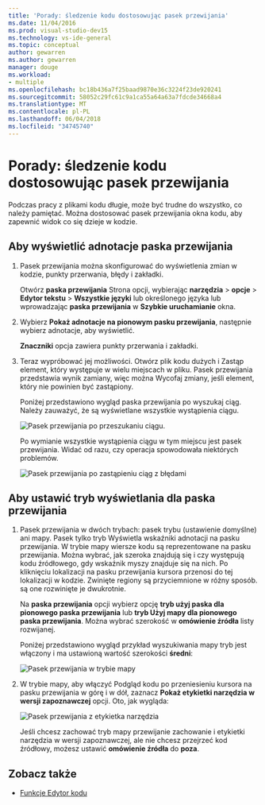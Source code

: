 ```yaml
---
title: 'Porady: śledzenie kodu dostosowując pasek przewijania'
ms.date: 11/04/2016
ms.prod: visual-studio-dev15
ms.technology: vs-ide-general
ms.topic: conceptual
author: gewarren
ms.author: gewarren
manager: douge
ms.workload:
- multiple
ms.openlocfilehash: bc18b436a7f25baad9870e36c3224f23de920241
ms.sourcegitcommit: 58052c29fc61c9a1ca55a64a63a7fdcde34668a4
ms.translationtype: MT
ms.contentlocale: pl-PL
ms.lasthandoff: 06/04/2018
ms.locfileid: "34745740"
---
```

# <a name="how-to-track-your-code-by-customizing-the-scrollbar"></a>Porady: śledzenie kodu dostosowując pasek przewijania

Podczas pracy z plikami kodu długie, może być trudne do wszystko, co należy pamiętać. Można dostosować pasek przewijania okna kodu, aby zapewnić widok co się dzieje w kodzie.

## <a name="to-show-annotations-on-the-scroll-bar"></a>Aby wyświetlić adnotacje paska przewijania

1. Pasek przewijania można skonfigurować do wyświetlenia zmian w kodzie, punkty przerwania, błędy i zakładki.

    Otwórz **paska przewijania** Strona opcji, wybierając **narzędzia** > **opcje** > **Edytor tekstu**  >  **Wszystkie języki** lub określonego języka lub wprowadzając **paska przewijania** w **Szybkie uruchamianie** okna.

2. Wybierz **Pokaż adnotacje na pionowym pasku przewijania**, następnie wybierz adnotacje, aby wyświetlić.

    **Znaczniki** opcja zawiera punkty przerwania i zakładki.

3. Teraz wypróbować jej możliwości. Otwórz plik kodu dużych i Zastąp element, który występuje w wielu miejscach w pliku. Pasek przewijania przedstawia wynik zamiany, więc można Wycofaj zmiany, jeśli element, który nie powinien być zastąpiony.

    Poniżej przedstawiono wygląd paska przewijania po wyszukaj ciąg. Należy zauważyć, że są wyświetlane wszystkie wystąpienia ciągu.

    ![Pasek przewijania po przeszukaniu ciągu.](../ide/media/enhancedscrollbarsearch.png)

    Po wymianie wszystkie wystąpienia ciągu w tym miejscu jest pasek przewijania. Widać od razu, czy operacja spowodowała niektórych problemów.

    ![Pasek przewijania po zastąpieniu ciąg z błędami](../ide/media/enhancedscrollbarreplace.png)

## <a name="to-set-the-display-mode-for-the-scroll-bar"></a>Aby ustawić tryb wyświetlania dla paska przewijania

1. Pasek przewijania w dwóch trybach: pasek trybu (ustawienie domyślne) ani mapy. Pasek tylko tryb Wyświetla wskaźniki adnotacji na pasku przewijania. W trybie mapy wiersze kodu są reprezentowane na pasku przewijania. Można wybrać, jak szeroka znajdują się i czy występują kodu źródłowego, gdy wskaźnik myszy znajduje się na nich. Po kliknięciu lokalizacji na pasku przewijania kursora przenosi do tej lokalizacji w kodzie. Zwinięte regiony są przyciemnione w różny sposób. są one rozwinięte je dwukrotnie.

    Na **paska przewijania** opcji wybierz opcję **tryb użyj paska dla pionowego paska przewijania** lub **tryb Użyj mapy dla pionowego paska przewijania**. Można wybrać szerokość w **omówienie źródła** listy rozwijanej.

    Poniżej przedstawiono wygląd przykład wyszukiwania mapy tryb jest włączony i ma ustawioną wartość szerokości **średni**:

    ![Pasek przewijania w trybie mapy](../ide/media/enhancedscrollbar.png)

2. W trybie mapy, aby włączyć Podgląd kodu po przeniesieniu kursora na pasku przewijania w górę i w dół, zaznacz **Pokaż etykietki narzędzia w wersji zapoznawczej** opcji. Oto, jak wygląda:

    ![Pasek przewijania z etykietka narzędzia](../ide/media/enhancedscrollbarsearchtooltip.png)

    Jeśli chcesz zachować tryb mapy przewijanie zachowanie i etykietki narzędzia w wersji zapoznawczej, ale nie chcesz przejrzeć kod źródłowy, możesz ustawić **omówienie źródła** do **poza**.

## <a name="see-also"></a>Zobacz także

- [Funkcje Edytor kodu](../ide/writing-code-in-the-code-and-text-editor.md)